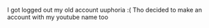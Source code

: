 I got logged out my old account uuphoria :(
Tho decided to make an account with my youtube name too

